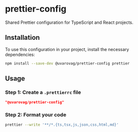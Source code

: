 # prettier-config

Shared Prettier configuration for TypeScript and React projects.

## Installation

To use this configuration in your project, install the necessary dependencies:

```bash
npm install --save-dev @uvarovag/prettier-config prettier
```

## Usage

### Step 1: Create a `.prettierrc` file

```json
"@uvarovag/prettier-config"
```

### Step 2: Format your code

```bash
prettier --write '**/*.{ts,tsx,js,json,css,html,md}'
```

